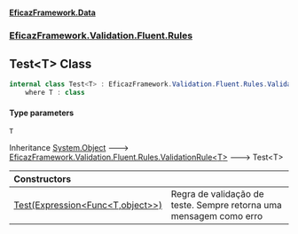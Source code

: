#### [EficazFramework.Data](EficazFrameworkData.md 'EficazFramework Data')
### [EficazFramework.Validation.Fluent.Rules](EficazFrameworkData.md#EficazFramework_Validation_Fluent_Rules 'EficazFramework.Validation.Fluent.Rules')
## Test&lt;T&gt; Class
```csharp
internal class Test<T> : EficazFramework.Validation.Fluent.Rules.ValidationRule<T>
    where T : class
```
#### Type parameters
<a name='EficazFramework_Validation_Fluent_Rules_Test_T__T'></a>
`T`  
  

Inheritance [System.Object](https://docs.microsoft.com/en-us/dotnet/api/System.Object 'System.Object') &#129106; [EficazFramework.Validation.Fluent.Rules.ValidationRule&lt;](ValidationRule_T_.md 'EficazFramework.Validation.Fluent.Rules.ValidationRule&lt;T&gt;')[T](Test_T_.md#EficazFramework_Validation_Fluent_Rules_Test_T__T 'EficazFramework.Validation.Fluent.Rules.Test&lt;T&gt;.T')[&gt;](ValidationRule_T_.md 'EficazFramework.Validation.Fluent.Rules.ValidationRule&lt;T&gt;') &#129106; Test&lt;T&gt;  

| Constructors | |
| :--- | :--- |
| [Test(Expression&lt;Func&lt;T,object&gt;&gt;)](Test_T__Test(Expression_Func_T_object__).md 'EficazFramework.Validation.Fluent.Rules.Test&lt;T&gt;.Test(System.Linq.Expressions.Expression&lt;System.Func&lt;T,object&gt;&gt;)') | Regra de validação de teste. Sempre retorna uma mensagem como erro<br/> |
